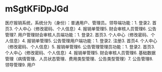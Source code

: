 # mSgtKFiDpJGd
 医疗报销系统，系统分为（身份）：普通用户、管理员。领导端功能：1. 登录2. 首页3. 个人中心（修改密码、个人信息）4. 报销单管理5. 财会审核人员管理6. 公告管理7. 用户管理财会审核人员端功能：1. 登录2. 首页3. 个人中心（修改密码、个人信息）4. 报销单管理5. 公告管理用户端功能：1. 登录2. 注册3. 首页4. 个人中心（修改密码、个人信息）5. 报销单管理6. 公告管理管理员功能：1. 登录2. 首页3. 个人中心（修改密码、个人信息）4. 报销单管理5. 财会审核人员管理6. 基础数据管理（病情管理、人员状态管理、费用类型管理、公告类型管理）7. 公告管理8. 领导管理9. 用户
